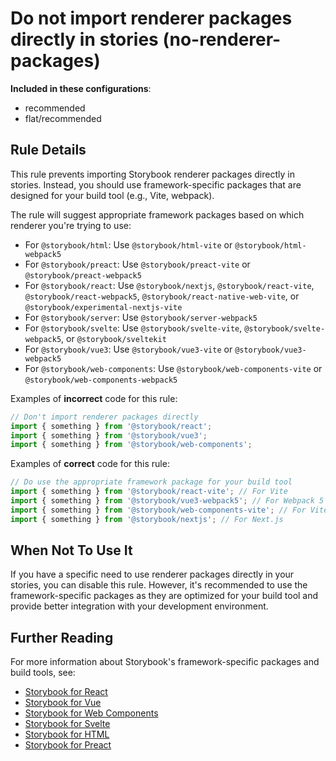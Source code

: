 # Do not import renderer packages directly in stories (no-renderer-packages)

<!-- RULE-CATEGORIES:START -->

**Included in these configurations**: <ul><li>recommended</li><li>flat/recommended</li></ul>

<!-- RULE-CATEGORIES:END -->

## Rule Details

This rule prevents importing Storybook renderer packages directly in stories. Instead, you should use framework-specific packages that are designed for your build tool (e.g., Vite, webpack).

The rule will suggest appropriate framework packages based on which renderer you're trying to use:

- For `@storybook/html`: Use `@storybook/html-vite` or `@storybook/html-webpack5`
- For `@storybook/preact`: Use `@storybook/preact-vite` or `@storybook/preact-webpack5`
- For `@storybook/react`: Use `@storybook/nextjs`, `@storybook/react-vite`, `@storybook/react-webpack5`, `@storybook/react-native-web-vite`, or `@storybook/experimental-nextjs-vite`
- For `@storybook/server`: Use `@storybook/server-webpack5`
- For `@storybook/svelte`: Use `@storybook/svelte-vite`, `@storybook/svelte-webpack5`, or `@storybook/sveltekit`
- For `@storybook/vue3`: Use `@storybook/vue3-vite` or `@storybook/vue3-webpack5`
- For `@storybook/web-components`: Use `@storybook/web-components-vite` or `@storybook/web-components-webpack5`

Examples of **incorrect** code for this rule:

```js
// Don't import renderer packages directly
import { something } from '@storybook/react';
import { something } from '@storybook/vue3';
import { something } from '@storybook/web-components';
```

Examples of **correct** code for this rule:

```js
// Do use the appropriate framework package for your build tool
import { something } from '@storybook/react-vite'; // For Vite
import { something } from '@storybook/vue3-webpack5'; // For Webpack 5
import { something } from '@storybook/web-components-vite'; // For Vite
import { something } from '@storybook/nextjs'; // For Next.js
```

## When Not To Use It

If you have a specific need to use renderer packages directly in your stories, you can disable this rule. However, it's recommended to use the framework-specific packages as they are optimized for your build tool and provide better integration with your development environment.

## Further Reading

For more information about Storybook's framework-specific packages and build tools, see:

- [Storybook for React](https://storybook.js.org/docs/react/get-started/install)
- [Storybook for Vue](https://storybook.js.org/docs/vue/get-started/install)
- [Storybook for Web Components](https://storybook.js.org/docs/web-components/get-started/install)
- [Storybook for Svelte](https://storybook.js.org/docs/svelte/get-started/install)
- [Storybook for HTML](https://storybook.js.org/docs/html/get-started/install)
- [Storybook for Preact](https://storybook.js.org/docs/preact/get-started/install)
